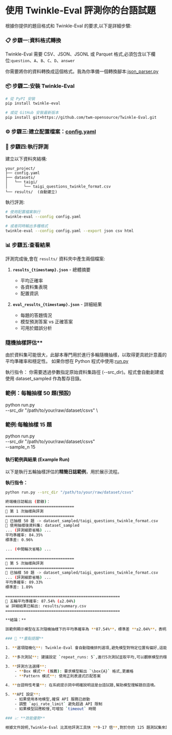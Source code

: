 # 使用 Twinkle-Eval 評測你的台語試題

根據你提供的題目格式和 Twinkle-Eval 的要求,以下是詳細步驟:

### 📋 **步驟一:資料格式轉換**

Twinkle-Eval 需要 CSV、JSON、JSONL 或 Parquet 格式,必須包含以下欄位:`question`、`A`、`B`、`C`、`D`、`answer`

你需要將你的資料轉換成這個格式。我為你準備一個轉換腳本:[json_parser.py](OSTT/json_parser.py)

### 📦 **步驟二:安裝 Twinkle-Eval**

```bash
# 從 PyPI 安裝
pip install twinkle-eval

# 或從 GitHub 安裝最新版本
pip install git+https://github.com/twm-opensource/Twinkle-Eval.git
```

### ⚙️ **步驟三:建立配置檔案**：[config.yaml](OSTT/config.yaml)

### 🚀 **步驟四:執行評測**

建立以下資料夾結構:

```
your_project/
├── config.yaml
├── datasets/
│   └── taigi/
│       └── taigi_questions_twinkle_format.csv
└── results/  (自動建立)
```

執行評測:

```bash
# 使用配置檔案執行
twinkle-eval --config config.yaml

# 或者同時輸出多種格式
twinkle-eval --config config.yaml --export json csv html
```

### 📊 **步驟五:查看結果**

評測完成後,會在 `results/` 資料夾中產生兩個檔案:

1. **`results_{timestamp}.json`** - 總體摘要
    - 平均正確率
    - 各資料集表現
    - 配置資訊

2. **`eval_results_{timestamp}.json`** - 詳細結果
    - 每題的答題情況
    - 模型預測答案 vs 正確答案
    - 可用於錯誤分析

### 隨機抽樣評估**

由於資料集可能很大，此腳本專門用於進行多輪隨機抽樣，以取得更具統計意義的平均準確率和穩定性。
如果你想在 Python 程式中使用:[run.py](OSTT/run.py)

執行指令：
你需要透過參數指定原始資料集路徑 (--src_dir)。程式會自動創建或使用 dataset_sampled 作為暫存目錄。
### 範例：每輪抽樣 50 題(預設)
python run.py \
    --src_dir "/path/to/your/raw/dataset/csvs" \

### 範例:每輪抽樣 15 題
python run.py \
    --src_dir "/path/to/your/raw/dataset/csvs" \
    --sample_n 15

#### 執行範例與結果 (Example Run)

以下是執行五輪抽樣評估的**精簡日誌範例**，用於展示流程。

**執行指令：**

```bash
python run.py --src_dir "/path/to/your/raw/dataset/csvs"

終端機日誌輸出 (節錄)：
==============================
🔁 第 1 次抽樣與評測
==============================
📁 已抽樣 50 題 -> dataset_sampled/taigi_questions_twinkle_format.csv
📂 使用抽樣後資料集: dataset_sampled
... (評測細節省略) ...
平均準確率: 84.35%
標準差: 0.96%

... (中間輪次省略) ...

==============================
🔁 第 5 次抽樣與評測
==============================
📁 已抽樣 50 題 -> dataset_sampled/taigi_questions_twinkle_format.csv
... (評測細節省略) ...
平均準確率: 89.33%
標準差: 1.89%

==================================================
🏁 五輪平均準確率: 87.54% (±2.04%)
📊 詳細結果已輸出: results/summary.csv
==================================================

**結論：**

該範例顯示模型在五次隨機抽樣下的平均準確率為 **87.54%**，標準差 **±2.04%**，表明其性能在隨機抽樣測試集下具有穩定性。

### 🎯 **重點提醒**

1. **選項隨機化**: Twinkle-Eval 會自動隨機排列選項,避免模型對特定位置有偏好,這能更準確評估模型的理解能力。

2. **多次測試**: 建議設定 `repeat_runs: 5`,進行5次測試並取平均,可以觀察模型的穩定性。

3. **評測方法選擇**:
    - **Box 模式** (推薦): 要求模型輸出 `\box{A}` 格式,更嚴格
    - **Pattern 模式**: 使用正則表達式匹配答案

4. **台語特性考量**: 在系統提示詞中明確說明這是台語試題,幫助模型理解題目語境。

5. **API 設定**:
    - 如果使用本地模型,確保 API 服務已啟動
    - 調整 `api_rate_limit` 避免超過 API 限制
    - 如果模型回應較慢,可增加 `timeout` 時間

### 📈 **效能優勢**

根據文件說明,Twinkle-Eval 比其他評測工具快 **9-17 倍**,對於你的 125 題測試集來說,評測時間會大幅縮短。
